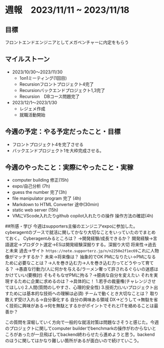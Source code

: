 # 週報　2023/11/11 ~ 2023/11/18

## 目標
フロントエンドエンジニアとしてメガベンチャーに内定をもらう


## マイルストーン
- 2023/10/30〜2023/11/30
    - 1on1ミーティング(1回目)
    - Recursionフロントプロジェクト4完了
    - Recursionバックエンドプロジェクト1,3完了
    - Recursion　DBコース問題完了
- 2023/12/1〜2023/1/30
    - レジェメ作成
    - 就職活動開始


## 今週の予定：やる予定だったこと・目標
- フロントプロジェクト4を完了させる
- バックエンドプロジェクト1を大枠完成させる。

## 今週のやったこと：実際にやったこと・実稼
- computer building 修正(15h)
- expo/自己分析 (7h)
- guess the number 完了(3h)
- file manipulator program 完了 (4h)
- Markdown to HTML Converter 途中(30min)
- static web server (15h)
- VMにVScode入れたりgithub copilot入れたりの操作 操作方法の確認(4h)

##所感・学び
今週はsupporters主催のエンジニアexpoに参加した。cyberagentのブースで就活に関してかなり大切なことをいっていたのでまとめておく。
Cyberagentみるところは？
→開発経験/成長できるか？
開発経験→言語選定→プロダクト選定→ESは開発経験深掘りする。深掘り大切
将来性→過去と未来
過去→サイト
```https://note.supporterz.jp/n/n2250e2f1ec69```これに人物像がマッチするか？
未来→将来像は？
抽象的でOK
PMになりたい→PMになるために必要なことは？→人を巻き込む力→人を巻き込む力ってどうやって育てる？
→愚直な行動力/人に何かを与える/ラーメン奢って許されるぐらいの迷惑はかけていい(要検討)
そもそもなぜPMに拘る？→臆病な自分を変えたい
それを実現するために企業に求めるのは？→具体的に！
1.若手の裁量権(チャレンジさせてほしい)
2.人間(質問のしやすさ、心理的安全性)
3.技術力(いいプロジェクト出すためには基本的な技術への理解は必須)
チームで動くとき大切なことは？
取り敢えず受け入れる→自分事化する
自分の興味ある領域
DX→どうして→無駄を省く技術に興味がある→何を無駄とするかがポイントでそれとITを絡めることは最善か？

この質問を深堀していく方向で一般的な就活対策は問題なさそうと感じた。今週のプロジェクトに関してcomputer builderでbenchmarkの操作がわからないところがあったが一旦飛ばしてbackend終わらせたら進めようと思う。backendのほうに関してはかなり難しい箇所があるが面白いので続けていこう。

